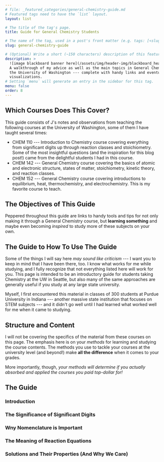 ```yaml
---
# file: _featured_categories/general-chemistry-guide.md
# Featured tags need to have the `list` layout.
layout: list

# The title of the tag's page.
title: Guide for General Chemistry Students

# The name of the tag, used in a post's front matter (e.g. tags: [<slug>]).
slug: general-chemistry-guide

# (Optional) Write a short (~150 characters) description of this featured tag.
description: >
  ![image blackboard banner here](/assets/img/header-img/blackboard_header_sepia.jpg)
  A walkthrough of my advice as well as the main topics in General Chemistry at
  the University of Washington --- complete with handy links and eventually some
  visualizations.
# Setting `menu` will generate an entry in the sidebar for this tag.
menu: false
order: 8
---
```

## Which Courses Does This Cover?
This guide consists of J's notes and observations from teaching the following
courses at the University of Washington, some of them I have taught several times:
* CHEM 110 --- Introduction to Chemistry course covering everything from
significant digits up through reaction classes and stoichiometry. Some of the
most insightful questions (and the inspiration for this blog post!) came from
the delightful students I had in this course.
* CHEM 142 --- General Chemistry course covering the basics of atomic and
electronic structure, states of matter, stoichiometry, kinetic theory, and
reaction classes.
* CHEM 152 --- General Chemistry course covering introductions to equilibrium,
heat, thermochemistry, and electrochemistry. This is my favorite course to teach.

## The Objectives of This Guide
Peppered throughout this guide are links to handy tools and tips for not only
making it through a General Chemistry course, but **learning something** and
maybe even becoming *inspired* to study more of these subjects on your own.

## The Guide to How To Use The Guide
Some of the things I will say here *may sound like criticism* --- I want you to
keep in mind that I have been there, too. I know what works for me while studying,
and I fully recognize that not everything listed here will work for you. This
page is intended to be an introductory guide for students taking Chemistry at
the UW in Seattle, but also many of the same approaches are generally useful if
you study at any large state university.

Myself, I first encountered this material in classes of 300 students at
Purdue University in Indiana --- another massive state institution that focuses
on STEM subjects --- and it didn't go well until I had learned what worked well
for me when it came to studying.

## Structure and Content
I will not be covering the specifics of the material from these courses on this
page. The emphasis here is on your *methods* for learning and studying the
course contents. The methods you use to tackle your courses at the university
level (and beyond!) make **all the difference** when it comes to your grades.

More importantly, though, *your methods will determine if you actually absorbed
and applied the courses you paid top-dollar for!*

## The Guide
### Introduction

### The Significance of Significant Digits

### Wny Nomenclature is Important

### The Meaning of Reaction Equations

### Solutions and Their Properties (And Why We Care)

